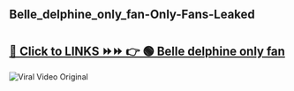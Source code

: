 
 ## Belle_delphine_only_fan-Only-Fans-Leaked

# <h2><a href="https://clipsfans.com/Belle_delphine_only_fan&ref=git">🔗 Click to LINKS ⏩⏩ 👉 🟢 Belle delphine only fan </a></h2>

<a href="https://clipsfans.com/Belle_delphine_only_fan&ref=git" rel="nofollow" data-target="animated-image.originalLink"><img src="https://i.ibb.co.com/xMMVF88/686577567.gif" alt="Viral Video Original" style="max-width: 100%; display: inline-block;" data-target="animated-image.originalImage"></a>
